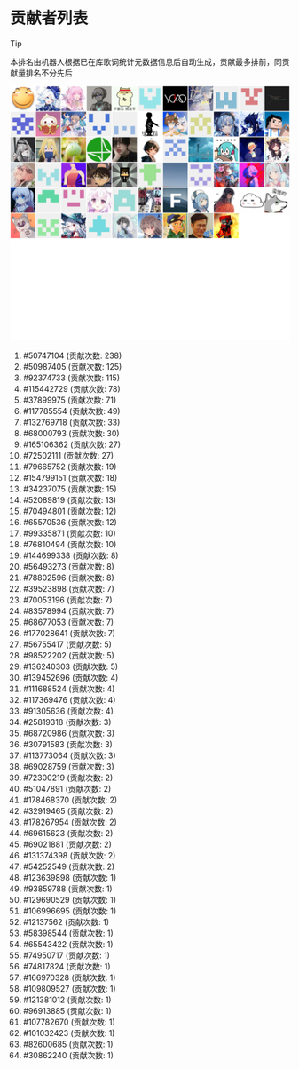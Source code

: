 # 贡献者列表

> [!TIP]
> 本排名由机器人根据已在库歌词统计元数据信息后自动生成，贡献最多排前，同贡献量排名不分先后

![贡献者头像画廊](./CONTRIBUTORS.svg)

1. #50747104 (贡献次数: 238)
2. #50987405 (贡献次数: 125)
3. #92374733 (贡献次数: 115)
4. #115442729 (贡献次数: 78)
5. #37899975 (贡献次数: 71)
6. #117785554 (贡献次数: 49)
7. #132769718 (贡献次数: 33)
8. #68000793 (贡献次数: 30)
9. #165106362 (贡献次数: 27)
10. #72502111 (贡献次数: 27)
11. #79665752 (贡献次数: 19)
12. #154799151 (贡献次数: 18)
13. #34237075 (贡献次数: 15)
14. #52089819 (贡献次数: 13)
15. #70494801 (贡献次数: 12)
16. #65570536 (贡献次数: 12)
17. #99335871 (贡献次数: 10)
18. #76810494 (贡献次数: 10)
19. #144699338 (贡献次数: 8)
20. #56493273 (贡献次数: 8)
21. #78802596 (贡献次数: 8)
22. #39523898 (贡献次数: 7)
23. #70053196 (贡献次数: 7)
24. #83578994 (贡献次数: 7)
25. #68677053 (贡献次数: 7)
26. #177028641 (贡献次数: 7)
27. #56755417 (贡献次数: 5)
28. #98522202 (贡献次数: 5)
29. #136240303 (贡献次数: 5)
30. #139452696 (贡献次数: 4)
31. #111688524 (贡献次数: 4)
32. #117369476 (贡献次数: 4)
33. #91305636 (贡献次数: 4)
34. #25819318 (贡献次数: 3)
35. #68720986 (贡献次数: 3)
36. #30791583 (贡献次数: 3)
37. #113773064 (贡献次数: 3)
38. #69028759 (贡献次数: 3)
39. #72300219 (贡献次数: 2)
40. #51047891 (贡献次数: 2)
41. #178468370 (贡献次数: 2)
42. #32919465 (贡献次数: 2)
43. #178267954 (贡献次数: 2)
44. #69615623 (贡献次数: 2)
45. #69021881 (贡献次数: 2)
46. #131374398 (贡献次数: 2)
47. #54252549 (贡献次数: 2)
48. #123639898 (贡献次数: 1)
49. #93859788 (贡献次数: 1)
50. #129690529 (贡献次数: 1)
51. #106996695 (贡献次数: 1)
52. #12137562 (贡献次数: 1)
53. #58398544 (贡献次数: 1)
54. #65543422 (贡献次数: 1)
55. #74950717 (贡献次数: 1)
56. #74817824 (贡献次数: 1)
57. #166970328 (贡献次数: 1)
58. #109809527 (贡献次数: 1)
59. #121381012 (贡献次数: 1)
60. #96913885 (贡献次数: 1)
61. #107782670 (贡献次数: 1)
62. #101032423 (贡献次数: 1)
63. #82600685 (贡献次数: 1)
64. #30862240 (贡献次数: 1)
